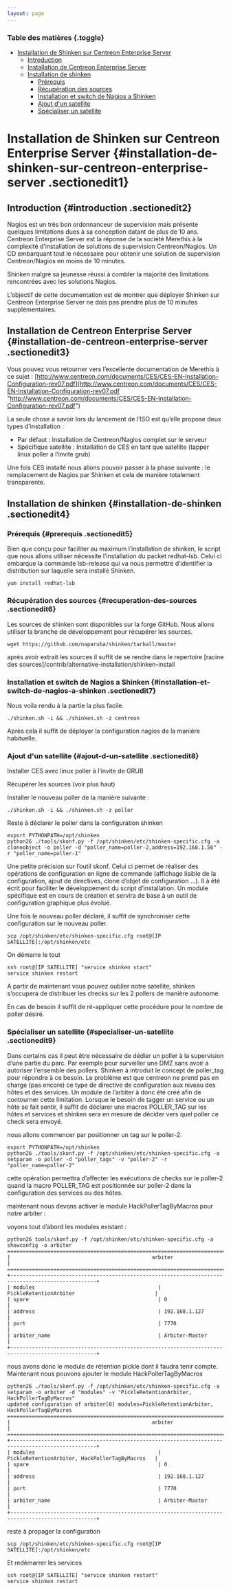 ```yaml
---
layout: page
---
```


### Table des matières {.toggle}

-   [Installation de Shinken sur Centreon Enterprise
    Server](centreon-enterprise-server-shinken.html#installation-de-shinken-sur-centreon-enterprise-server)
    -   [Introduction](centreon-enterprise-server-shinken.html#introduction)
    -   [Installation de Centreon Enterprise
        Server](centreon-enterprise-server-shinken.html#installation-de-centreon-enterprise-server)
    -   [Installation de
        shinken](centreon-enterprise-server-shinken.html#installation-de-shinken)
        -   [Prérequis](centreon-enterprise-server-shinken.html#prerequis)
        -   [Récupération des
            sources](centreon-enterprise-server-shinken.html#recuperation-des-sources)
        -   [Installation et switch de Nagios a
            Shinken](centreon-enterprise-server-shinken.html#installation-et-switch-de-nagios-a-shinken)
        -   [Ajout d'un
            satellite](centreon-enterprise-server-shinken.html#ajout-d-un-satellite)
        -   [Spécialiser un
            satellite](centreon-enterprise-server-shinken.html#specialiser-un-satellite)

Installation de Shinken sur Centreon Enterprise Server {#installation-de-shinken-sur-centreon-enterprise-server .sectionedit1}
======================================================

Introduction {#introduction .sectionedit2}
------------

Nagios est un très bon ordonnanceur de supervision mais présente
quelques limitations dues à sa conception datant de plus de 10 ans.
Centreon Enterprise Server est la réponse de la société Merethis à la
complexité d’installation de solutions de supervision Centreon/Nagios.
Un CD embarquant tout le nécessaire pour obtenir une solution de
supervision Centreon/Nagios en moins de 10 minutes.

Shinken malgré sa jeunesse réussi à combler la majorité des limitations
rencontrées avec les solutions Nagios.

L’objectif de cette documentation est de montrer que déployer Shinken
sur Centreon Enterprise Server ne dois pas prendre plus de 10 minutes
supplémentaires.

Installation de Centreon Enterprise Server {#installation-de-centreon-enterprise-server .sectionedit3}
------------------------------------------

Vous pouvez vous retourner vers l’excellente documentation de Merethis à
ce sujet :
[http://www.centreon.com/documents/CES/CES-EN-Installation-Configuration-rev07.pdf](http://www.centreon.com/documents/CES/CES-EN-Installation-Configuration-rev07.pdf "http://www.centreon.com/documents/CES/CES-EN-Installation-Configuration-rev07.pdf")

La seule chose a savoir lors du lancement de l’ISO est qu’elle propose
deux types d’installation :

-   Par défaut : Installation de Centreon/Nagios complet sur le serveur
-   Spécifique satellite : Installation de CES en tant que satellite
    (tapper linux poller a l’invite grub)

Une fois CES installé nous allons pouvoir passer à la phase suivante :
le remplacement de Nagios par Shinken et cela de manière totalement
transparente.

Installation de shinken {#installation-de-shinken .sectionedit4}
-----------------------

### Prérequis {#prerequis .sectionedit5}

Bien que conçu pour faciliter au maximum l’installation de shinken, le
script que nous allons utiliser nécessite l’installation du packet
redhat-lsb. Celui ci embarque la commande lsb-release qui va nous
permettre d’identifier la distribution sur laquelle sera installé
Shinken.

~~~~ {.code}
yum install redhat-lsb
~~~~

### Récupération des sources {#recuperation-des-sources .sectionedit6}

Les sources de shinken sont disponibles sur la forge GitHub. Nous allons
utiliser la branche de développement pour récupérer les sources.

~~~~ {.code}
wget https://github.com/naparuba/shinken/tarball/master
~~~~

aprés avoir extrait les sources il suffit de se rendre dans le
repertoire [racine des
sources]/contrib/alternative-installation/shinken-install

### Installation et switch de Nagios a Shinken {#installation-et-switch-de-nagios-a-shinken .sectionedit7}

Nous voila rendu à la partie la plus facile.

~~~~ {.code}
./shinken.sh -i && ./shinken.sh -z centreon
~~~~

Après cela il suffit de déployer la configuration nagios de la manière
habituelle.

### Ajout d'un satellite {#ajout-d-un-satellite .sectionedit8}

Installer CES avec linux poller à l’invite de GRUB

Récupérer les sources (voir plus haut)

Installer le nouveau poller de la manière suivante :

~~~~ {.code}
./shinken.sh -i && ./shinken.sh -z poller
~~~~

Reste à déclarer le poller dans la configuration shinken

~~~~ {.code}
export PYTHONPATH=/opt/shinken
python26 ./tools/skonf.py -f /opt/shinken/etc/shinken-specific.cfg -a cloneobject -o poller -d "poller_name=poller-2,address=192.168.1.56" -r "poller_name=poller-1"
~~~~

Une petite précision sur l’outil skonf. Celui ci permet de réaliser des
opérations de configuration en ligne de commande (affichage lisible de
la configuration, ajout de directives, clone d’objet de configuration
…). Il à été écrit pour faciliter le développement du script
d’installation. Un module spécifique est en cours de création et servira
de base à un outil de configuration graphique plus évolué.

Une fois le nouveau poller déclaré, il suffit de synchroniser cette
configuration sur le nouveau poller.

~~~~ {.code}
scp /opt/shinken/etc/shinken-specific.cfg root@[IP SATELLITE]:/opt/shinken/etc
~~~~

On démarre le tout

~~~~ {.code}
ssh root@[IP SATELLITE] "service shinken start"
service shinken restart
~~~~

A partir de maintenant vous pouvez oublier notre satellite, shinken
s’occupera de distribuer les checks sur les 2 pollers de manière
autonome.

En cas de besoin il suffit de ré-appliquer cette procédure pour le
nombre de poller désiré.

### Spécialiser un satellite {#specialiser-un-satellite .sectionedit9}

Dans certains cas il peut être nécessaire de dédier un poller à la
supervision d’une partie du parc. Par exemple pour surveiller une DMZ
sans avoir a autoriser l’ensemble des pollers. Shinken à introduit le
concept de poller\_tag pour répondre à ce besoin. Le problème est que
centreon ne prend pas en charge (pas encore) ce type de directive de
configuration aux niveau des hôtes et des services. Un module de
l’arbiter à donc été créé afin de contourner cette limitation. Lorsque
le besoin de tagger un service ou un hôte se fait sentir, il suffit de
déclarer une macros POLLER\_TAG sur les hôtes et services et shinken
sera en mesure de décider vers quel poller ce check sera envoyé.

nous allons commencer par positionner un tag sur le poller-2:

~~~~ {.code}
export PYTHONPATH=/opt/shinken
python26 ./tools/skonf.py -f /opt/shinken/etc/shinken-specific.cfg -a setparam -o poller -d "poller_tags" -v "poller-2" -r "poller_name=poller-2"
~~~~

cette opération permettra d’affecter les exécutions de checks sur le
poller-2 quand la macro POLLER\_TAG est positionnée sur poller-2 dans la
configuration des services ou des hôtes.

maintenant nous devons activer le module HackPollerTagByMacros pour
notre arbiter :

voyons tout d’abord les modules existant :

~~~~ {.code}
python26 tools/skonf.py -f /opt/shinken/etc/shinken-specific.cfg -a showconfig -o arbiter
====================================================================================================
|                                              arbiter                                             |
====================================================================================================
+--------------------------------------------------------------------------------------------------+
| modules                                        | PickleRetentionArbiter                          |
| spare                                          | 0                                               |
| address                                        | 192.168.1.127                                   |
| port                                           | 7770                                            |
| arbiter_name                                   | Arbiter-Master                                  |
+--------------------------------------------------------------------------------------------------+
~~~~

nous avons donc le module de rétention pickle dont il faudra tenir
compte. Maintenant nous pouvons ajouter le module HackPollerTagByMacros

~~~~ {.code}
python26 ./tools/skonf.py -f /opt/shinken/etc/shinken-specific.cfg -a setparam -o arbiter -d "modules" -v "PickleRetentionArbiter, HackPollerTagByMacros"
updated configuration of arbiter[0] modules=PickleRetentionArbiter, HackPollerTagByMacros
====================================================================================================
|                                              arbiter                                             |
====================================================================================================
+--------------------------------------------------------------------------------------------------+
| modules                                        | PickleRetentionArbiter, HackPollerTagByMacros   |
| spare                                          | 0                                               |
| address                                        | 192.168.1.127                                   |
| port                                           | 7770                                            |
| arbiter_name                                   | Arbiter-Master                                  |
+--------------------------------------------------------------------------------------------------+
~~~~

reste à propager la configuration

~~~~ {.code}
scp /opt/shinken/etc/shinken-specific.cfg root@[IP SATELLITE]:/opt/shinken/etc
~~~~

Et redémarrer les services

~~~~ {.code}
ssh root@[IP SATELLITE] "service shinken restart"
service shinken restart
~~~~
